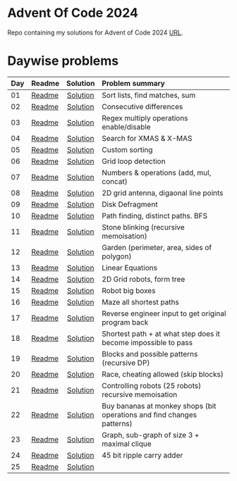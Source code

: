 # Advent Of Code 2024

Repo containing my solutions for Advent of Code 2024 [URL](https://adventofcode.com/2024). 


# Daywise problems


Day  | Readme                      | Solution                              | Problem summary
:--- | :-------                    | :-----------------------------------: | :---------------
01   | [Readme](./Day01/readme.md) | [Solution](./Day01/solution.R)        | Sort lists, find matches, sum
02   | [Readme](./Day02/readme.md) | [Solution](./Day02/solution.R)        | Consecutive differences
03   | [Readme](./Day03/readme.md) | [Solution](./Day03/solution.R)        | Regex multiply operations enable/disable
04   | [Readme](./Day04/readme.md) | [Solution](./Day04/solution.R)        | Search for XMAS & X-MAS
05   | [Readme](./Day05/readme.md) | [Solution](./Day05/solution.R)        | Custom sorting
06   | [Readme](./Day06/readme.md) | [Solution](./Day06/solution.R)        | Grid loop detection
07   | [Readme](./Day07/readme.md) | [Solution](./Day07/solution.R)        | Numbers & operations (add, mul, concat)
08   | [Readme](./Day08/readme.md) | [Solution](./Day08/solution.R)        | 2D grid antenna, digaonal line points
09   | [Readme](./Day09/readme.md) | [Solution](./Day09/solution.R)        | Disk Defragment
10   | [Readme](./Day10/readme.md) | [Solution](./Day10/solution.R)        | Path finding, distinct paths. BFS
11   | [Readme](./Day11/readme.md) | [Solution](./Day11/solution.R)        | Stone blinking (recursive memoisation)
12   | [Readme](./Day12/readme.md) | [Solution](./Day12/solution.R)        | Garden (perimeter, area, sides of polygon)
13   | [Readme](./Day13/readme.md) | [Solution](./Day13/solution.R)        | Linear Equations
14   | [Readme](./Day14/readme.md) | [Solution](./Day14/solution.R)        | 2D Grid robots, form tree
15   | [Readme](./Day15/readme.md) | [Solution](./Day15/solution.R)        | Robot big boxes
16   | [Readme](./Day16/readme.md) | [Solution](./Day16/solution.R)        | Maze all shortest paths
17   | [Readme](./Day17/readme.md) | [Solution](./Day17/solution.R)        | Reverse engineer input to get original program back
18   | [Readme](./Day18/readme.md) | [Solution](./Day18/solution.R)        | Shortest path + at what step does it become impossible to pass
19   | [Readme](./Day19/readme.md) | [Solution](./Day19/solution.R)        | Blocks and possible patterns (recursive DP)
20   | [Readme](./Day20/readme.md) | [Solution](./Day20/solution.R)        | Race, cheating allowed (skip blocks)
21   | [Readme](./Day21/readme.md) | [Solution](./Day21/solution.R)        | Controlling robots (25 robots) recursive memoisation
22   | [Readme](./Day22/readme.md) | [Solution](./Day22/solution.R)        | Buy bananas at monkey shops (bit operations and find changes patterns)
23   | [Readme](./Day23/readme.md) | [Solution](./Day23/solution.R)        | Graph, sub-graph of size 3 + maximal clique
24   | [Readme](./Day24/readme.md) | [Solution](./Day24/solution.R)        | 45 bit ripple carry adder
25   | [Readme](./Day25/readme.md) | [Solution](./Day25/solution.R)        | 

